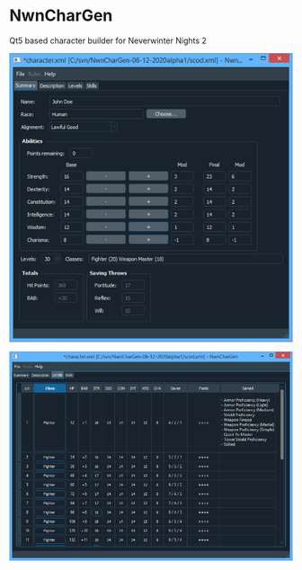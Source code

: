 # NwnCharGen
Qt5 based character builder for Neverwinter Nights 2

![Overview tab](https://raw.githubusercontent.com/rkibria/NwnCharGen/master/images/screenshot1.png)

![Levels tab](https://raw.githubusercontent.com/rkibria/NwnCharGen/master/images/screenshot2.png)
